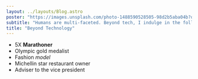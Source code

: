```yaml
---
layout: ../layouts/Blog.astro
poster: "https://images.unsplash.com/photo-1488590528505-98d2b5aba04b?q=80&w=2070&auto=format&fit=crop&ixlib=rb-4.0.3&ixid=M3wxMjA3fDB8MHxwaG90by1wYWdlfHx8fGVufDB8fHx8fA%3D%3D"
subtitle: "Humans are multi-faceted. Beyond tech, I indulge in the following:"
title: "Beyond Technology"
---
```


- 5X **Marathoner**
- Olympic gold medalist
- Fashion _model_
- Michellin star restaurant owner
- Adviser to the vice president

